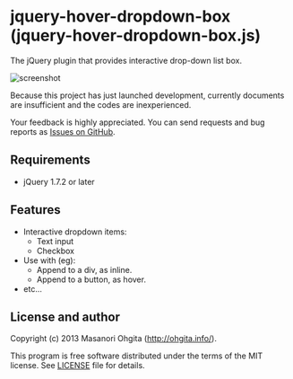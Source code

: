 jquery-hover-dropdown-box (jquery-hover-dropdown-box.js)
========

The jQuery plugin that provides interactive drop-down list box.

![screenshot](https://raw.github.com/mugifly/jquery-hover-dropdown-box/master/design/screenshot_jquery-hover-dropdown-box.png)

Because this project has just launched development,
currently documents are insufficient and the codes are inexperienced.

Your feedback is highly appreciated.
You can send requests and bug reports as [Issues on GitHub](https://github.com/mugifly/jquery-hover-dropdown-box/issues).

## Requirements

* jQuery 1.7.2 or later

## Features

* Interactive dropdown items:
    * Text input
    * Checkbox
* Use with (eg):
    * Append to a div, as inline.
    * Append to a button, as hover.
* etc...

## License and author

Copyright (c) 2013 Masanori Ohgita (http://ohgita.info/). 

This program is free software distributed under the terms of the MIT license. 
See [LICENSE](https://github.com/mugifly/jquery-hover-dropdown-box/blob/master/LICENSE) file for details.
